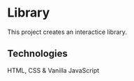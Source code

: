 # Library
This project creates an interactice library.

## Technologies
HTML, CSS & Vanilla JavaScript